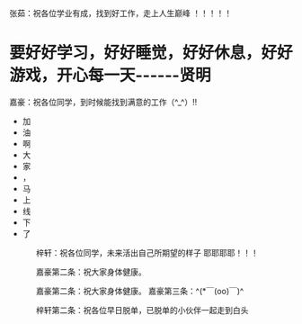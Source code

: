 张茹：祝各位学业有成，找到好工作，走上人生巅峰 ！！！！！
<h1>要好好学习，好好睡觉，好好休息，好好游戏，开心每一天------贤明</h1>
嘉豪：祝各位同学，到时候能找到满意的工作（^_^）!!
<ul>
<li>加</li>
<li>油</li>
<li>啊</li>
<li>大</li>
<li>家</li>
<li>，</li>
<li>马</li>
<li>上</li>
<li>线</li>
<li>下</li>
<li>了</li>
<ul>




梓轩：祝各位同学，未来活出自己所期望的样子 耶耶耶耶！！！

嘉豪第二条：祝大家身体健康。

嘉豪第二条：祝大家身体健康。
嘉豪第三条：^(*￣(oo)￣)^

梓轩第二条：祝各位早日脱单，已脱单的小伙伴一起走到白头
